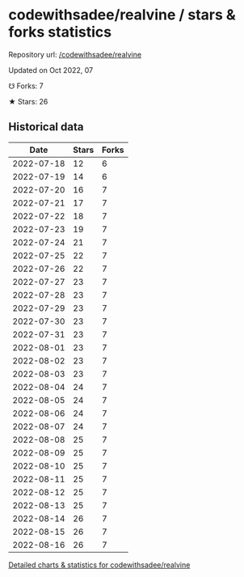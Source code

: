# codewithsadee/realvine / stars & forks statistics

Repository url: [/codewithsadee/realvine](https://github.com/codewithsadee/realvine)

Updated on Oct 2022, 07

☋ Forks: 7

★ Stars: 26

## Historical data
| Date | Stars | Forks |
|------|-------|-------|
| 2022-07-18 | 12 | 6 | 
| 2022-07-19 | 14 | 6 | 
| 2022-07-20 | 16 | 7 | 
| 2022-07-21 | 17 | 7 | 
| 2022-07-22 | 18 | 7 | 
| 2022-07-23 | 19 | 7 | 
| 2022-07-24 | 21 | 7 | 
| 2022-07-25 | 22 | 7 | 
| 2022-07-26 | 22 | 7 | 
| 2022-07-27 | 23 | 7 | 
| 2022-07-28 | 23 | 7 | 
| 2022-07-29 | 23 | 7 | 
| 2022-07-30 | 23 | 7 | 
| 2022-07-31 | 23 | 7 | 
| 2022-08-01 | 23 | 7 | 
| 2022-08-02 | 23 | 7 | 
| 2022-08-03 | 23 | 7 | 
| 2022-08-04 | 24 | 7 | 
| 2022-08-05 | 24 | 7 | 
| 2022-08-06 | 24 | 7 | 
| 2022-08-07 | 24 | 7 | 
| 2022-08-08 | 25 | 7 | 
| 2022-08-09 | 25 | 7 | 
| 2022-08-10 | 25 | 7 | 
| 2022-08-11 | 25 | 7 | 
| 2022-08-12 | 25 | 7 | 
| 2022-08-13 | 25 | 7 | 
| 2022-08-14 | 26 | 7 | 
| 2022-08-15 | 26 | 7 | 
| 2022-08-16 | 26 | 7 | 


[Detailed charts & statistics for codewithsadee/realvine](https://reviewgithub.com/rep/codewithsadee/realvine)
